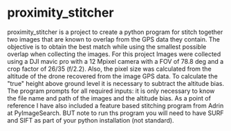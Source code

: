 # proximity_stitcher
proximity_stitcher is a project to create a python program for stitch together two images that are known to overlap from the GPS data they contain. 
The objective is to obtain the best match while using the smallest possible overlap when collecting the images.
For this project Images were collected using a DJI mavic pro with a 12 Mpixel camera with a FOV of 78.8 deg and a crop factor of 26/35 (f/2.2). Also, the pixel size was calculated from the altitude of the drone recovered from the image GPS data. To calculate the "true" height above ground level it is necessary to subtract the altitude bias.
The program prompts for all required inputs: it is only necessary to know the file name and path of the images and the altitude bias.
As a point of reference I have also included a feature based stitching program from Adrin at PyImageSearch. BUT note to run ths program you will need to have SURF and SIFT as part of your python installation (not standard).
